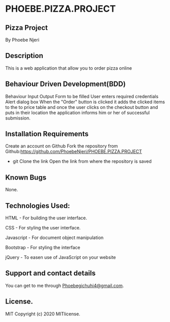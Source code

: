 # PHOEBE.PIZZA.PROJECT
## Pizza Project
By Phoebe Njeri

## Description
This is a web application that allow you to order pizza online

## Behaviour Driven Development(BDD)
Behaviour	Input	Output Form to be filled	User enters required credentials	Alert dialog box
When the "Order" button is clicked it adds the clicked items to the to price table and once the user clicks on the checkout button and puts in their location the application informs him or her of successful submission.

## Installation Requirements
Create an account on Github Fork the repository from Github:https://github.com/PhoebeNjeri/PHOEBE.PIZZA.PROJECT
* git Clone the link Open the link from where the repository is saved

## Known Bugs

None.

## Technologies Used:
HTML - For building the user interface.

CSS - For styling the user interface.

Javascript - For document object manipulation

Bootstrap - For styling the interface

jQuery - To easen use of JavaScript on your website

## Support and contact details
You can get to me through Phoebegichuhi4@gmail.com.

## License.
MIT Copyright (c) 2020 MITlicense.

